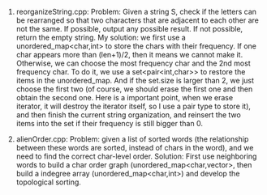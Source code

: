 1. reorganizeString.cpp: Problem: Given a string S, check if the letters can be rearranged so that two characters that are adjacent to 
each other are not the same. If possible, output any possible result.  If not possible, return the empty string.
My solution: we first use a unordered_map<char,int> to store the chars with their frequency. If one char appears more than (len+1)/2, then it
means we cannot make it. Otherwise, we can choose the most frequency char and the 2nd most frequency char. To do it, we use a set<pair<int,char>>
to restore the items in the unordered_map. And if the set.size is larger than 2, we just choose the first two (of course, we should erase the
first one and then obtain the second one. Here is a important point, when we erase iterator, it will destroy the iterator itself, so I use
a pair type to store it), and then finish the current string organization, and reinsert the two items into the set if their frequency is still 
bigger than 0.

2. alienOrder.cpp: 
Problem: given a list of sorted words (the relationship between these words are sorted, instead of chars in the word), and we need to find the correct char-level order.
Solution: First use neighboring words to build a char order graph (unordered_map<char,vector<char>>, then build a indegree array (unordered_map<char,int>) and develop the topological sorting.
